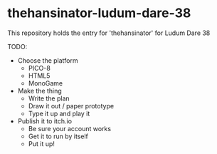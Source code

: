 # thehansinator-ludum-dare-38
This repository holds the entry for 'thehansinator' for Ludum Dare 38

TODO:
- Choose the platform
	- PICO-8
	- HTML5
	- MonoGame
- Make the thing
	- Write the plan
	- Draw it out / paper prototype
	- Type it up and play it
- Publish it to itch.io
	- Be sure your account works
	- Get it to run by itself
	- Put it up!